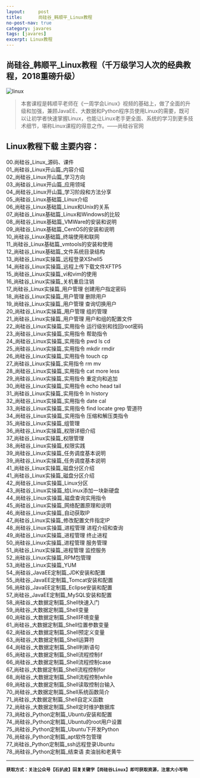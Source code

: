 ```yaml
---
layout:     post
title:      尚硅谷_韩顺平_Linux教程
no-post-nav: true
category: javares
tags: [javares]
excerpt: Linux教程
---
```



## 尚硅谷_韩顺平_Linux教程（千万级学习人次的经典教程，2018重磅升级）
![linux](https://upload-images.jianshu.io/upload_images/12555954-a6338d7e875b1158.png?imageMogr2/auto-orient/strip%7CimageView2/2/w/1240)
> 本套课程是韩顺平老师在《一周学会Linux》视频的基础上，做了全面的升级和加强，兼顾JavaEE、大数据和Python程序员使用Linux的需要，既可以让初学者快速掌握Linux，也能让Linux老手更全面、系统的学习到更多技术细节，堪称Linux课程的得意之作。——尚硅谷官网

## Linux教程下载 主要内容：
00.尚硅谷_Linux_源码、课件 <br/>
01_尚硅谷_Linux开山篇_内容介绍 <br/>
02_尚硅谷_Linux开山篇_学习方向 <br/>
03_尚硅谷_Linux开山篇_应用领域 <br/>
04_尚硅谷_Linux开山篇_学习阶段和方法分享 <br/>
05_尚硅谷_Linux基础篇_Linux介绍 <br/>
06_尚硅谷_Linux基础篇_Linux和Unix的关系 <br/>
07_尚硅谷_Linux基础篇_Linux和Windows的比较 <br/>
08_尚硅谷_Linux基础篇_VMWare的安装和说明 <br/>
09_尚硅谷_Linux基础篇_CentOS的安装和说明 <br/>
10_尚硅谷_Linux基础篇_终端使用和联网 <br/>
11_尚硅谷_Linux基础篇_vmtools的安装和使用 <br/>
12_尚硅谷_Linux基础篇_文件系统目录结构 <br/>
13_尚硅谷_Linux实操篇_远程登录XShell5 <br/>
14_尚硅谷_Linux实操篇_远程上传下载文件XFTP5 <br/>
15_尚硅谷_Linux实操篇_vi和vim的使用 <br/>
16_尚硅谷_Linux实操篇_关机重启注销 <br/>
17_尚硅谷_Linux实操篇_用户管理 创建用户指定密码 <br/>
18_尚硅谷_Linux实操篇_用户管理 删除用户 <br/>
19_尚硅谷_Linux实操篇_用户管理 查询切换用户 <br/>
20_尚硅谷_Linux实操篇_用户管理 组的管理 <br/>
21_尚硅谷_Linux实操篇_用户管理 用户和组的配置文件 <br/>
22_尚硅谷_Linux实操篇_实用指令 运行级别和找回root密码 <br/>
23_尚硅谷_Linux实操篇_实用指令 帮助指令 <br/>
24_尚硅谷_Linux实操篇_实用指令 pwd ls cd <br/>
25_尚硅谷_Linux实操篇_实用指令 mkdir rmdir <br/>
26_尚硅谷_Linux实操篇_实用指令 touch cp <br/>
27_尚硅谷_Linux实操篇_实用指令 rm mv <br/>
28_尚硅谷_Linux实操篇_实用指令 cat more less <br/>
29_尚硅谷_Linux实操篇_实用指令 重定向和追加 <br/>
30_尚硅谷_Linux实操篇_实用指令 echo head tail <br/>
31_尚硅谷_Linux实操篇_实用指令 ln history <br/>
32_尚硅谷_Linux实操篇_实用指令 date cal <br/>
33_尚硅谷_Linux实操篇_实用指令 find locate grep 管道符 <br/>
34_尚硅谷_Linux实操篇_实用指令 压缩和解压类指令 <br/>
35_尚硅谷_Linux实操篇_组管理 <br/>
36_尚硅谷_Linux实操篇_权限详细介绍 <br/>
37_尚硅谷_Linux实操篇_权限管理 <br/>
38_尚硅谷_Linux实操篇_权限实践 <br/>
39_尚硅谷_Linux实操篇_任务调度基本说明 <br/>
39_尚硅谷_Linux实操篇_任务调度基本说明 <br/>
41_尚硅谷_Linux实操篇_磁盘分区介绍 <br/>
41_尚硅谷_Linux实操篇_磁盘分区介绍 <br/>
42_尚硅谷_Linux实操篇_Linux分区 <br/>
43_尚硅谷_Linux实操篇_给Linux添加一块新硬盘 <br/>
44_尚硅谷_Linux实操篇_磁盘查询实用指令 <br/>
45_尚硅谷_Linux实操篇_网络配置原理和说明 <br/>
46_尚硅谷_Linux实操篇_自动获取IP <br/>
47_尚硅谷_Linux实操篇_修改配置文件指定IP <br/>
48_尚硅谷_Linux实操篇_进程管理 进程介绍和查询 <br/>
49_尚硅谷_Linux实操篇_进程管理 终止进程 <br/>
50_尚硅谷_Linux实操篇_进程管理 服务管理 <br/>
51_尚硅谷_Linux实操篇_进程管理 监控服务<br/>
52_尚硅谷_Linux实操篇_RPM包管理 <br/>
53_尚硅谷_Linux实操篇_YUM <br/>
54_尚硅谷_JavaEE定制篇_JDK安装和配置 <br/>
55_尚硅谷_JavaEE定制篇_Tomcat安装和配置 <br/>
56_尚硅谷_JavaEE定制篇_Eclipse安装和配置 <br/>
57_尚硅谷_JavaEE定制篇_MySQL安装和配置 <br/>
58_尚硅谷_大数据定制篇_Shell快速入门 <br/>
59_尚硅谷_大数据定制篇_Shell变量 <br/>
60_尚硅谷_大数据定制篇_Shell环境变量 <br/>
61_尚硅谷_大数据定制篇_Shell位置参数变量 <br/>
62_尚硅谷_大数据定制篇_Shell预定义变量 <br/>
63_尚硅谷_大数据定制篇_Shell运算符 <br/>
64_尚硅谷_大数据定制篇_Shell判断语句 <br/>
65_尚硅谷_大数据定制篇_Shell流程控制if <br/>
66_尚硅谷_大数据定制篇_Shell流程控制case<br/>
67_尚硅谷_大数据定制篇_Shell流程控制for <br/>
68_尚硅谷_大数据定制篇_Shell流程控制while <br/>
69_尚硅谷_大数据定制篇_Shell读取控制台输入 <br/>
70_尚硅谷_大数据定制篇_Shell系统函数简介 <br/>
71_尚硅谷_大数据定制篇_Shell自定义函数 <br/>
72_尚硅谷_大数据定制篇_Shell定时维护数据库 <br/>
73_尚硅谷_Python定制篇_Ubuntu安装和配置 <br/>
74_尚硅谷_Python定制篇_Ubuntu的root用户设置 <br/>
75_尚硅谷_Python定制篇_Ubuntu下开发Python <br/>
76_尚硅谷_Python定制篇_apt软件包管理 <br/>
77_尚硅谷_Python定制篇_ssh远程登录Ubuntu <br/>
78_尚硅谷_Python定制篇_结束语 卖油翁和老黄牛<br/>


---
**`获取方式：关注公众号【石扒皮】回复关键字【尚硅谷Linux】即可获取资源，注意大小写哟`**
